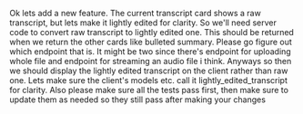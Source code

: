 Ok lets add a new feature. The current transcript card shows a raw transcript, but lets make it lightly edited for clarity. So we'll need server code to 
  convert raw transcript to lightly edited one. This should be returned when we return the other cards like bulleted summary. Please go figure out which 
  endpoint that is. It might be two since there's endpoint for uploading whole file and endpoint for streaming an audio file i think. 
  Anyways so then we should display the lightly edited transcript on the client rather than raw one. Lets make sure the client's models etc. call it 
  lightly_edited_transcript for clarity. Also please make sure all the tests pass first, then make sure to update them as needed so they still pass after 
  making your changes
